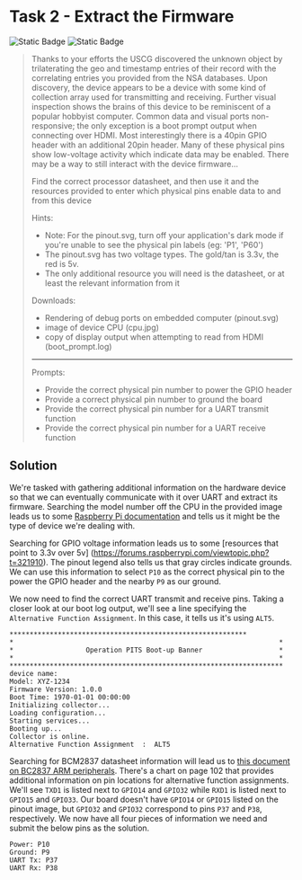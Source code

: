 # Task 2 - Extract the Firmware
![Static Badge](https://img.shields.io/badge/Categories-Hardware%20Analysis%2C%20Datasheets-blue)
![Static Badge](https://img.shields.io/badge/Points-100-light_green)

> Thanks to your efforts the USCG discovered the unknown object by trilaterating the geo and timestamp entries of their record with the correlating entries you provided from the NSA databases. Upon discovery, the device appears to be a device with some kind of collection array used for transmitting and receiving. Further visual inspection shows the brains of this device to be reminiscent of a popular hobbyist computer. Common data and visual ports non-responsive; the only exception is a boot prompt output when connecting over HDMI. Most interestingly there is a 40pin GPIO header with an additional 20pin header. Many of these physical pins show low-voltage activity which indicate data may be enabled. There may be a way to still interact with the device firmware...
> 
> Find the correct processor datasheet, and then use it and the resources provided to enter which physical pins enable data to and from this device
> 
> Hints:
> - Note: For the pinout.svg, turn off your application's dark mode if you're unable to see the physical pin labels (eg: 'P1', 'P60')
> - The pinout.svg has two voltage types. The gold/tan is 3.3v, the red is 5v.
> - The only additional resource you will need is the datasheet, or at least the relevant information from it
> 
> 
> Downloads:
> - Rendering of debug ports on embedded computer (pinout.svg)
> - image of device CPU (cpu.jpg)
> - copy of display output when attempting to read from HDMI (boot_prompt.log)
> 
> ---
> Prompts:
> - Provide the correct physical pin number to power the GPIO header
> - Provide a correct physical pin number to ground the board
> - Provide the correct physical pin number for a UART transmit function
> - Provide the correct physical pin number for a UART receive function

## Solution
We're tasked with gathering additional information on the hardware device so that we can eventually communicate with it over UART and extract its firmware. Searching the model number off the CPU in the provided image leads us to some [Raspberry Pi documentation](https://www.raspberrypi.com/documentation/computers/processors.html) and tells us it might be the type of device we're dealing with.

Searching for GPIO voltage information leads us to some [resources that point to 3.3v over 5v] (https://forums.raspberrypi.com/viewtopic.php?t=321910). The pinout legend also tells us that gray circles indicate grounds. We can use this information to select `P10` as the correct physical pin to the power the GPIO header and the nearby `P9` as our ground.

We now need to find the correct UART transmit and receive pins. Taking a closer look at our boot log output, we'll see a line specifying the `Alternative Function Assignment`. In this case, it tells us it's using `ALT5`.

```
***********************************************************
*                                                                  *
*                  Operation PITS Boot-up Banner                   *
*                                                                  *
********************************************************************
device name:
Model: XYZ-1234
Firmware Version: 1.0.0
Boot Time: 1970-01-01 00:00:00
Initializing collector...
Loading configuration...
Starting services...
Booting up...
Collector is online.
Alternative Function Assignment  :  ALT5
```

Searching for BCM2837 datasheet information will lead us to [this document on BC2837 ARM peripherals](https://cs140e.sergio.bz/docs/BCM2837-ARM-Peripherals.pdf). There's a chart on page 102 that provides additional information on pin locations for alternative function assignments. We'll see `TXD1` is listed next to `GPIO14` and `GPIO32` while `RXD1` is listed next to `GPIO15` and `GPIO33`. Our board doesn't have `GPIO14` or `GPIO15` listed on the pinout image, but `GPIO32` and `GPIO32` correspond to pins `P37` and `P38`, respectively. We now have all four pieces of information we need and submit the below pins as the solution.

```
Power: P10
Ground: P9
UART Tx: P37
UART Rx: P38
```
